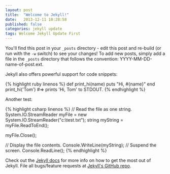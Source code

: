 ```yaml
---
layout: post
title:  "Welcome to Jekyll!"
date:   2013-12-11 10:28:58
published: false
categories: jekyll update
tags: Welcome Jekyll Update First
---
```


You'll find this post in your `_posts` directory - edit this post and re-build (or run with the `-w` switch) to see your changes!
To add new posts, simply add a file in the `_posts` directory that follows the convention: YYYY-MM-DD-name-of-post.ext.

Jekyll also offers powerful support for code snippets:

{% highlight ruby linenos %}
def print_hi(name)
  puts "Hi, #{name}"
end
print_hi('Tom')
#=> prints 'Hi, Tom' to STDOUT.
{% endhighlight %}

Another test:

{% highlight csharp linenos %}
// Read the file as one string.
System.IO.StreamReader myFile = new System.IO.StreamReader("c:\\test.txt");
string myString = myFile.ReadToEnd();

myFile.Close();

// Display the file contents.
Console.WriteLine(myString);
// Suspend the screen.
Console.ReadLine();
{% endhighlight %}

Check out the [Jekyll docs][jekyll] for more info on how to get the most out of Jekyll. File all bugs/feature requests at [Jekyll's GitHub repo][jekyll-gh].

[jekyll-gh]: https://github.com/mojombo/jekyll
[jekyll]:    http://jekyllrb.com
